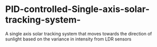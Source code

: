 # PID-controlled-Single-axis-solar-tracking-system-
A single axis solar tracking system that moves towards the direction of sunlight based on the variance in intensity from LDR sensors
